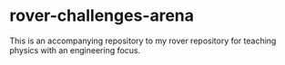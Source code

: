# rover-challenges-arena
This is an accompanying repository to my rover repository for teaching physics with an engineering focus.
